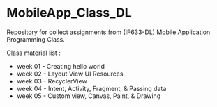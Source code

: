 # MobileApp_Class_DL
Repository for collect assignments from (IF633-DL) Mobile Application Programming Class.

Class material list : 
- week 01 - Creating hello world
- week 02 - Layout View UI Resources
- week 03 - RecyclerView
- week 04 - Intent, Activity, Fragment, & Passing data
- week 05 - Custom view, Canvas, Paint, & Drawing
